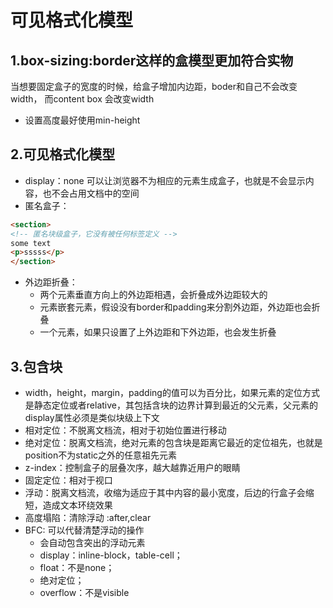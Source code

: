 # 可见格式化模型

## 1.box-sizing:border这样的盒模型更加符合实物

当想要固定盒子的宽度的时候，给盒子增加内边距，boder和自己不会改变width，
而content box 会改变width

- 设置高度最好使用min-height

## 2.可见格式化模型

- display：none 可以让浏览器不为相应的元素生成盒子，也就是不会显示内容，也不会占用文档中的空间
- 匿名盒子：

```html
<section>
<!-- 匿名块级盒子，它没有被任何标签定义 -->
some text
<p>sssss</p>
</section>
```

- 外边距折叠：
  - 两个元素垂直方向上的外边距相遇，会折叠成外边距较大的
  - 元素嵌套元素，假设没有border和padding来分割外边距，外边距也会折叠
  - 一个元素，如果只设置了上外边距和下外边距，也会发生折叠

## 3.包含块

- width，height，margin，padding的值可以为百分比，如果元素的定位方式是静态定位或者relative，其包括含块的边界计算到最近的父元素，父元素的display属性必须是类似块级上下文
- 相对定位：不脱离文档流，相对于初始位置进行移动
- 绝对定位：脱离文档流，绝对元素的包含块是距离它最近的定位祖先，也就是position不为static之外的任意祖先元素
- z-index：控制盒子的层叠次序，越大越靠近用户的眼睛
- 固定定位：相对于视口
- 浮动：脱离文档流，收缩为适应于其中内容的最小宽度，后边的行盒子会缩短，造成文本环绕效果
- 高度塌陷：清除浮动 :after,clear
- BFC: 可以代替清楚浮动的操作
  - 会自动包含突出的浮动元素
  - display：inline-block，table-cell；
  - float：不是none；
  - 绝对定位；
  - overflow：不是visible
